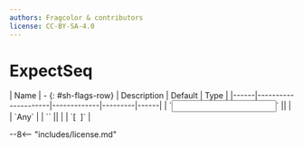 ```yaml
---
authors: Fragcolor & contributors
license: CC-BY-SA-4.0
---
```



# ExpectSeq

<div class="sh-parameters" markdown="1">
| Name | - {: #sh-flags-row} | Description | Default | Type |
|------|---------------------|-------------|---------|------|
| `<input>` || | | `Any` |
| `<output>` || | | `[  ]` |

</div>



--8<-- "includes/license.md"
